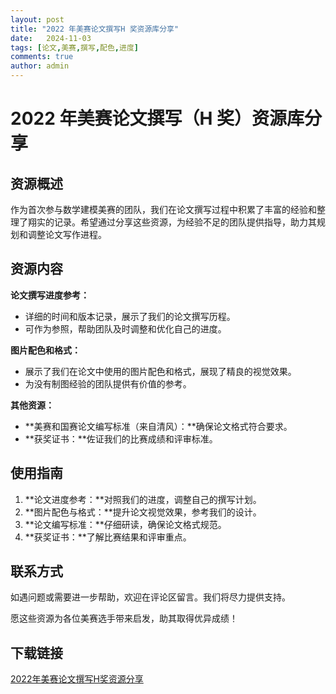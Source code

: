 ```yaml
---
layout: post
title: "2022 年美赛论文撰写H 奖资源库分享"
date:   2024-11-03
tags: [论文,美赛,撰写,配色,进度]
comments: true
author: admin
---
```

# 2022 年美赛论文撰写（H 奖）资源库分享

## 资源概述

作为首次参与数学建模美赛的团队，我们在论文撰写过程中积累了丰富的经验和整理了翔实的记录。希望通过分享这些资源，为经验不足的团队提供指导，助力其规划和调整论文写作进程。

## 资源内容

**论文撰写进度参考：**

* 详细的时间和版本记录，展示了我们的论文撰写历程。
* 可作为参照，帮助团队及时调整和优化自己的进度。

**图片配色和格式：**

* 展示了我们在论文中使用的图片配色和格式，展现了精良的视觉效果。
* 为没有制图经验的团队提供有价值的参考。

**其他资源：**

* **美赛和国赛论文编写标准（来自清风）：**确保论文格式符合要求。
* **获奖证书：**佐证我们的比赛成绩和评审标准。

## 使用指南

1. **论文进度参考：**对照我们的进度，调整自己的撰写计划。
2. **图片配色与格式：**提升论文视觉效果，参考我们的设计。
3. **论文编写标准：**仔细研读，确保论文格式规范。
4. **获奖证书：**了解比赛结果和评审重点。

## 联系方式

如遇问题或需要进一步帮助，欢迎在评论区留言。我们将尽力提供支持。

愿这些资源为各位美赛选手带来启发，助其取得优异成绩！

## 下载链接

[2022年美赛论文撰写H奖资源分享](https://pan.quark.cn/s/b6ecc60a5b40)